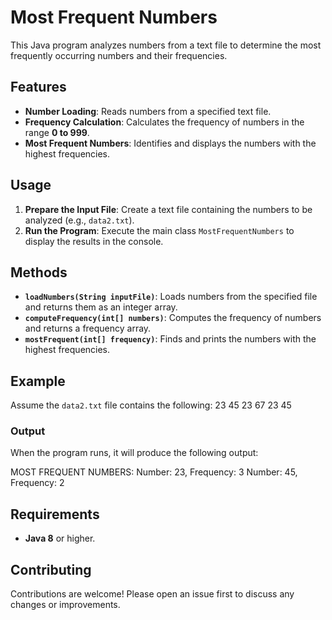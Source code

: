 # Most Frequent Numbers

This Java program analyzes numbers from a text file to determine the most frequently occurring numbers and their frequencies.

## Features

- **Number Loading**: Reads numbers from a specified text file.
- **Frequency Calculation**: Calculates the frequency of numbers in the range **0 to 999**.
- **Most Frequent Numbers**: Identifies and displays the numbers with the highest frequencies.

## Usage

1. **Prepare the Input File**: Create a text file containing the numbers to be analyzed (e.g., `data2.txt`).
2. **Run the Program**: Execute the main class `MostFrequentNumbers` to display the results in the console.

## Methods

- **`loadNumbers(String inputFile)`**: Loads numbers from the specified file and returns them as an integer array.
- **`computeFrequency(int[] numbers)`**: Computes the frequency of numbers and returns a frequency array.
- **`mostFrequent(int[] frequency)`**: Finds and prints the numbers with the highest frequencies.

## Example

Assume the `data2.txt` file contains the following:
23 45 23 67 23 45

### Output

When the program runs, it will produce the following output:

MOST FREQUENT NUMBERS: Number: 23, Frequency: 3 Number: 45, Frequency: 2

## Requirements

- **Java 8** or higher.

## Contributing

Contributions are welcome! Please open an issue first to discuss any changes or improvements.
